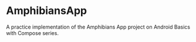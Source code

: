 # AmphibiansApp
A practice implementation of the Amphibians App project on Android Basics with Compose series.
